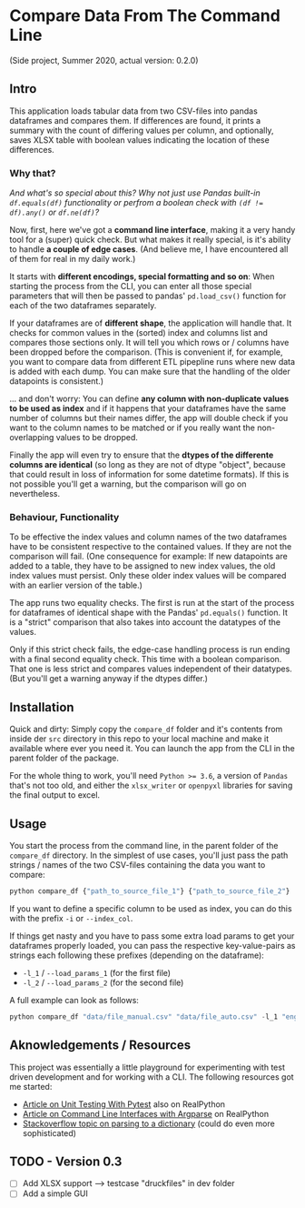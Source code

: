# Compare Data From The Command Line

(Side project, Summer 2020, actual version: 0.2.0)

## Intro

This application loads tabular data from two CSV-files into pandas dataframes and compares them. If differences are found, it prints a summary with the count of differing values per column, and optionally, saves XLSX table with boolean values indicating the location of these differences.

### Why that?

_And what's so special about this? Why not just use Pandas built-in `df.equals(df)` functionality or perfrom a boolean check with `(df != df).any()` or `df.ne(df)`?_

Now, first, here we've got a **command line interface**, making it a very handy tool for a (super) quick check. But what makes it really special, is it's ability to handle **a couple of edge cases**. (And believe me, I have encountered all of them for real in my daily work.)

It starts with **different encodings, special formatting and so on**: When starting the process from the CLI, you can enter all those special parameters that will then be passed to pandas' `pd.load_csv()` function for each of the two dataframes separately.

If your dataframes are of **different shape**, the application will handle that. It checks for common values in the (sorted) index and columns list and compares those sections only. It will tell you which rows or / columns have been dropped before the comparison. (This is convenient if, for example, you want to compare data from different ETL pipepline runs where new data is added with each dump. You can make sure that the handling of the older datapoints is consistent.)

... and don't worry: You can define **any column with non-duplicate values to be used as index** and if it happens that your dataframes have the same number of columns but their names differ, the app will double check if you want to the column names to be matched or if you really want the non-overlapping values to be dropped.

Finally the app will even try to ensure that the **dtypes of the differente columns are identical** (so long as they are not of dtype "object", because that could result in loss of information for some datetime formats). If this is not possible you'll get a warning, but the comparison will go on nevertheless.

### Behaviour, Functionality

To be effective the index values and column names of the two dataframes have to be consistent respective to the contained values. If they are not the comparison will fail. (One consequence for example: If new datapoints are added to a table, they have to be assigned to new index values, the old index values must persist. Only these older index values will be compared with an earlier version of the table.)

The app runs two equality checks. The first is run at the start of the process for dataframes of identical shape with the Pandas' `pd.equals()` function. It is a "strict" comparison that also takes into account the datatypes of the values.

Only if this strict check fails, the edge-case handling process is run ending with a final second equality check. This time with a boolean comparison. That one is less strict and compares values independent of their datatypes. (But you'll get a warning anyway if the dtypes differ.)

## Installation

Quick and dirty: Simply copy the `compare_df` folder and it's contents from inside der `src` directory in this repo to your local machine and make it available where ever you need it. You can launch the app from the CLI in the parent folder of the package.

For the whole thing to work, you'll need `Python >= 3.6`, a version of `Pandas` that's not too old, and either the `xlsx_writer` or `openpyxl` libraries for saving the final output to excel.

## Usage

You  start the process from the command line, in the parent folder of the `compare_df` directory. In the simplest of use cases, you'll just pass the path strings / names of the two CSV-files containing the data you want to compare:

```python
python compare_df {"path_to_source_file_1"} {"path_to_source_file_2"}
```

If you want to define a specific column to be used as index, you can do this with the prefix `-i` or `--index_col`.

If things get nasty and you have to pass some extra load params to get your dataframes properly loaded, you can pass the respective key-value-pairs as strings each following these prefixes (depending on the dataframe):

- `-l_1` / `--load_params_1` (for the first file)
- `-l_2` / `--load_params_2` (for the second file)

A full example can look as follows:

```python
python compare_df "data/file_manual.csv" "data/file_auto.csv" -l_1 "engine"="python" -l_1 "sep"=";" -l_2 "encoding"="UTF-8" -l_2 "sep"=";" -i "customer_ID"
```

## Aknowledgements / Resources

This project was essentially a little playground for experimenting with test driven development and for working with a CLI. The following resources got me started:

- [Article on Unit Testing With Pytest](https://realpython.com/pytest-python-testing/) also on RealPython
- [Article on Command Line Interfaces with Argparse](https://realpython.com/command-line-interfaces-python-argparse/) on RealPython
- [Stackoverflow topic on parsing to a dictionary](https://stackoverflow.com/questions/29986185/python-argparse-dict-arg) (could do even more sophisticated)

## TODO - Version 0.3

- [ ] Add XLSX support --> testcase "druckfiles" in dev folder
- [ ] Add a simple GUI
